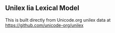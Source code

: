 Unilex lia Lexical Model
----------------------

This is built directly from Unicode.org unilex data at
https://github.com/unicode-org/unilex
